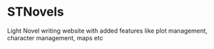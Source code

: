 # STNovels
Light Novel writing website with added features like plot management, character management, maps etc

